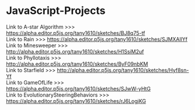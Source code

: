 # JavaScript-Projects

Link to A-star Algorithm >>> https://alpha.editor.p5js.org/tany1610/sketches/BJ8q75-tf </br>
Link to Rain >>> https://alpha.editor.p5js.org/tany1610/sketches/SJMXAllYf </br>
Link to Minesweeper >>> http://alpha.editor.p5js.org/tany1610/sketches/H1SsiM2uf </br>
Link to Phyllotaxis >>> http://alpha.editor.p5js.org/tany1610/sketches/ByF09nbKM </br>
Link to Starfield >>> http://alpha.editor.p5js.org/tany1610/sketches/Hyf8sn-Yf </br>
Link to GameOfLife >>> https://alpha.editor.p5js.org/tany1610/sketches/SJwW-yHtG </br>
Link to EvolutionarySteeringBehaviors >>> https://alpha.editor.p5js.org/tany1610/sketches/rJ6LogjKG </br>
